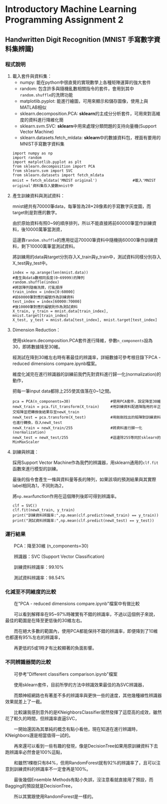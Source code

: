 # Introductory Machine Learning Programming Assignment 2
## Handwritten Digit Recognition (MNIST 手寫數字資料集辨識)

### 程式說明
<ol>
  <li>
    載入套件與資料集： <ul>
    <li>numpy: 能在python中很直覺的實現數學上各種矩陣運算的強大套件</li>
    <li>random: 包含許多與隨機亂數相關指令的套件，會用到其中<code>random.shuffle</code>的洗牌功能</li>
    <li>matplotlib.pyplot: 能進行繪圖，可用來顯示和儲存圖像，使用上與MATLAB相似</li>
    <li>sklearn.decomposition.PCA: <strong>sklearn</strong>的主成分分析套件，可用來對高維度的資料進行降維化簡</li>
    <li>sklearn.svm.SVC: <strong>sklearn</strong>中用來處理分類問題的支持向量機(Support Vector Machine)</li>
    <li>sklearn.datasets.fetch_mldata: <strong>sklearn</strong>中的數據資料包，裡面有要用的MNIST手寫數字資料集</li>
    </ul>
<pre><code>import numpy as np
import random
import matplotlib.pyplot as plt
from sklearn.decomposition import PCA
from sklearn.svm import SVC
from sklearn.datasets import fetch_mldata
mnist = fetch_mldata('MNIST original')                #載入'MNIST original'資料集存入變數mnist中</pre></code>
  </li>
  <li>
    產生訓練資料與測試資料：
    <p>mnist總共有70000筆data，每筆皆為28*28像素的手寫數字灰度圖，而target則是對應的數字。</p>
    <p>由於原始資料有照0~9的順序排列，所以不能直接將前60000筆當作訓練資料，後10000萬筆當測資，</p>
    <p>這邊靠<code>random.shuffle</code>的應用從這70000筆資料中隨機挑60000筆作訓練資料，剩下10000萬筆當測試資料。</p>
    <p>將訓練用的data與target分別存入X_train與y_train中，測試資料同樣分別存入X_test與y_test中。</p>
<pre><code>index = np.arange(len(mnist.data))                                     #產生與data數相同長度(0~69999)的陣列
random.shuffle(index)                                                  #將該陣列隨機洗牌，打亂順序
train_index = index[0:60000]                                           #前60000筆對應的編號作為訓練資料
test_index = index[60000:70000]                                        #後10000筆對應的編號則作為測試資料
X_train, y_train = mnist.data[train_index], mnist.target[train_index]
X_test, y_test = mnist.data[test_index], mnist.target[test_index]</pre></code>
  </li>
  <li>
    Dimension Reduction：
    <p>使用sklearn.decomposition.PCA套件進行降維，參數<code>n_components</code>設為30，即將數據降至30維。</p>
    <p>經測試在降到30維左右時有著最佳的辨識率，詳細數據可參考根目錄下PCA - reduced dimensions compare.ipynb檔案。</p>
    <p>維度化減完在進行辨識器的訓練前我們先對資料進行歸一化(normalization)的動作，</p>
    <p>把每一筆input data都除上255使其值落在0~1之間。</p>
<pre><code>pca = PCA(n_components=30)                  #使用PCA套件，設定降至30維
newX_train = pca.fit_transform(X_train)     #用訓練資料配適降階用的半正交矩陣並把轉換後結果存至newX_train
newX_test = pca.transform(X_test)           #用剛剛找出的矩陣對訓練資料也進行轉換，存入newX_test
newX_train = newX_train/255                 #將資料進行歸一化(normalization)
newX_test = newX_test/255                   #這邊除255等同於sklearn的MinMaxScaler </pre></code>
  </li>
  <li>
    訓練與辨識：
    <p>採用Support Vector Machine作為我們的辨識器，用sklearn通用的<code>clf.fit</code>函數來進行模型的訓練。</p>
    <p>最後的指令會產生一條與資料量等長的陣列，如果該項的預測結果與其實際label相同為1，不同則為2，</p>
    <p>將<code>np.mean</code>function作用在這個陣列後即可得到辨識率。</p>
<pre><code>clf = SVC()
clf.fit(newX_train, y_train)
print("訓練資料辨識率:",np.mean(clf.predict(newX_train) == y_train))
print("測試資料辨識率:",np.mean(clf.predict(newX_test) == y_test))
</pre></code>
  </li>
</ol>

### 運行結果
<p>　　PCA：降至30維 (n_components=30)</p>
<p>　　辨識器：SVC (Support Vector Classification)</p>
<p>　　訓練資料辨識率：99.10%</p>
<p>　　測試資料辨識率：98.54%</p>

### 化減至不同維度的比較
<p>　　在"PCA - reduced dimensions compare.ipynb"檔案中有做比較</p>
<p>　　可以看到解釋率在95~97%時確實有不錯的辨識率，不過以這個例子來說，最佳的範圍是在降至更低後的30維左右。</p>
<p>　　而在絕大多數的範圍內，使用PCA都能保持不錯的辨識率，即便降到了10維也都還有95%左右的辨識率，</p>
<p>　　再更低的5或1時才有比較顯著的負面影響。</p>

### 不同辨識器間的比較
<p>　　可參考"Different classifiers comparison.ipynb"檔案</p>
<p>　　使用sklearn套件，目前所學的方法中辨識效果最佳的為SVC辨識器，</p>
<p>　　而類神經網路也有著差不多的辨識率與更快一些的速度，其他幾種線性辨識器效果就差上了一截。</p>
<p>　　比較讓我感到意外的是KNeighborsClassifier居然發揮了這麼高的成效，雖然花了較久的時間，但辨識率直逼SVC，</p>
<p>　　一開始還因為其單純的概念有點小看他，現在知道在進行辨識時，KNeighbors還是相當值得一試的。</p>
<p>　　再來還可以看到一些有趣的發現，像是DecisionTree如果用原訓練資料下去跑辨識率必然會是100%這點，</p>
<p>　　和雖然1棵樹只有84%，但用RandomForest就有92%的辨識率了，且可以注意到訓練資料的辨識率不一定會再是100%。</p>
<p>　　最後幾個Ensemble Methods有點小失誤，沒注意看就直接用了預設，而Bagging的預設就是DecisionTree，</p>
<p>　　所以其實跟使用RandomForest是一樣的。</p>
